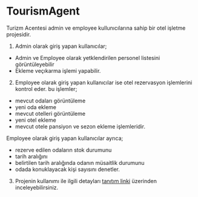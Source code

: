 # TourismAgent

Turizm Acentesi admin ve employee kullunıcılarına sahip bir otel işletme projesidir.
1. Admin olarak giriş yapan kullanıcılar;
* Admin ve Employee olarak yetklendirilen personel listesini görüntüleyebilir 
* Ekleme veçıkarma işlemi yapabilir.

2. Employee olarak giriş yapan kullanıcılar ise otel rezervasyon işlemlerini kontrol eder.
bu işlemler; 
* mevcut odaları görüntüleme
* yeni oda ekleme
* mevcut otelleri görüntüleme
* yeni otel ekleme
* mevcut otele pansiyon ve sezon ekleme işlemleridir.

Employee olarak giriş yapan kullanıcılar ayrıca;
* rezerve edilen odaların stok durumunu 
* tarih aralığını
* belirtilen tarih aralığında odanın müsaitlik durumunu
* odada konuklayacak kişi sayısını denetler. 

3. Projenin kullanımı ile ilgili detayları [tanıtım linki](https://youtu.be/MKta9QmLAqo?si=js2svj0kG8L5JR06)  üzerinden inceleyebilirsiniz.
